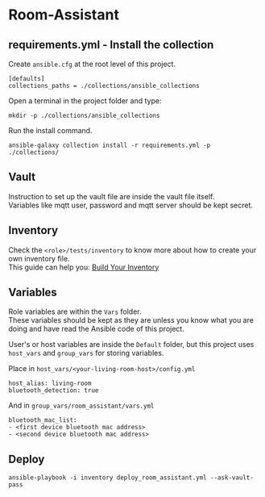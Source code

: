# Room-Assistant


## requirements.yml - Install the collection
Create `ansible.cfg` at the root level of this project.  

    [defaults]
    collections_paths = ./collections/ansible_collections

Open a terminal in the project folder and type:

    mkdir -p ./collections/ansible_collections

Run the install command.  

    ansible-galaxy collection install -r requirements.yml -p ./collections/


## Vault
Instruction to set up the vault file are inside the vault file itself.   
Variables like mqtt user, password and mqtt server should be kept secret.


## Inventory
Check the `<role>/tests/inventory` to know more about how to create your own inventory file.   
This guide can help you: [Build Your Inventory](https://docs.ansible.com/ansible/latest/network/getting_started/first_inventory.html)

## Variables
Role variables are within the `Vars` folder.  
These variables should be kept as they are unless you know what you are doing and have read the Ansible code of this project.

User's or host variables are inside the `Default` folder, but this project uses `host_vars` and `group_vars` for storing variables. 

Place in `host_vars/<your-living-room-host>/config.yml`  

    host_alias: living-room
    bluetooth_detection: true

And in `group_vars/room_assistant/vars.yml`  

    bluetooth_mac_list:
    - <first device bluetooth mac address>
    - <second device bluetooth mac address>

## Deploy

    ansible-playbook -i inventory deploy_room_assistant.yml --ask-vault-pass
